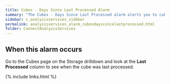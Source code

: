 ```yaml
---
title: Cubes - Days Since Last Processed Alarm
summary: "The Cubes - Days Since Last Processed alarm alerts you to cubes that have not been processed for at least three days."
sidebar: c_analysisservices_sidebar
permalink: analysisservices_alarm_cubesdayssincelastprocessed.html
folder: ConnectAnalysisServices
---
```



## When this alarm occurs

Go to the Cubes page on the Storage drilldown and look at the **Last Processed** column to see when the cube was last processed.



{% include links.html %}
